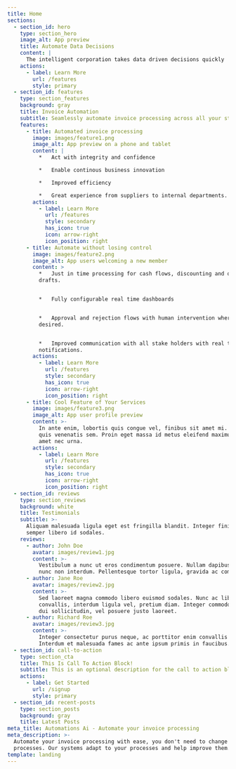 ```yaml
---
title: Home
sections:
  - section_id: hero
    type: section_hero
    image_alt: App preview
    title: Automate Data Decisions
    content: |
      The intelligent corporation takes data driven decisions quickly
    actions:
      - label: Learn More
        url: /features
        style: primary
  - section_id: features
    type: section_features
    background: gray
    title: Invoice Automation
    subtitle: Seamlessly automate invoice processing across all your stake holders
    features:
      - title: Automated invoice processing
        image: images/feature1.png
        image_alt: App preview on a phone and tablet
        content: |
          *   Act with integrity and confidence

          *   Enable continous business innovation

          *   Improved efficiency

          *   Great experience from suppliers to internal departments.
        actions:
          - label: Learn More
            url: /features
            style: secondary
            has_icon: true
            icon: arrow-right
            icon_position: right
      - title: Automate without losing control
        image: images/feature2.png
        image_alt: App users welcoming a new member
        content: >
          *   Just in time processing for cash flows, discounting and over
          drafts.


          *   Fully configurable real time dashboards


          *   Approval and rejection flows with human intervention where
          desired.


          *   Improved communication with all stake holders with real time
          notifications.
        actions:
          - label: Learn More
            url: /features
            style: secondary
            has_icon: true
            icon: arrow-right
            icon_position: right
      - title: Cool Feature of Your Services
        image: images/feature3.png
        image_alt: App user profile preview
        content: >-
          In ante enim, lobortis quis congue vel, finibus sit amet mi. Aenean
          quis venenatis sem. Proin eget massa id metus eleifend maximus sit
          amet nec urna.
        actions:
          - label: Learn More
            url: /features
            style: secondary
            has_icon: true
            icon: arrow-right
            icon_position: right
  - section_id: reviews
    type: section_reviews
    background: white
    title: Testimonials
    subtitle: >-
      Aliquam malesuada ligula eget est fringilla blandit. Integer finibus
      semper libero id sodales. 
    reviews:
      - author: John Doe
        avatar: images/review1.jpg
        content: >-
          Vestibulum a nunc ut eros condimentum posuere. Nullam dapibus quis
          nunc non interdum. Pellentesque tortor ligula, gravida ac commodo eu.
      - author: Jane Roe
        avatar: images/review2.jpg
        content: >-
          Sed laoreet magna commodo libero euismod sodales. Nunc ac libero
          convallis, interdum ligula vel, pretium diam. Integer commodo sem at
          dui sollicitudin, vel posuere justo laoreet.
      - author: Richard Roe
        avatar: images/review3.jpg
        content: >-
          Integer consectetur purus neque, ac porttitor enim convallis vitae.
          Interdum et malesuada fames ac ante ipsum primis in faucibus.
  - section_id: call-to-action
    type: section_cta
    title: This Is Call To Action Block!
    subtitle: This is an optional description for the call to action block.
    actions:
      - label: Get Started
        url: /signup
        style: primary
  - section_id: recent-posts
    type: section_posts
    background: gray
    title: Latest Posts
meta_title: Automations Ai - Automate your invoice processing
meta_description: >-
  Automate your invoice processing with ease, you don't need to change your
  processes. Our systems adapt to your processes and help improve them. 
template: landing
---
```

